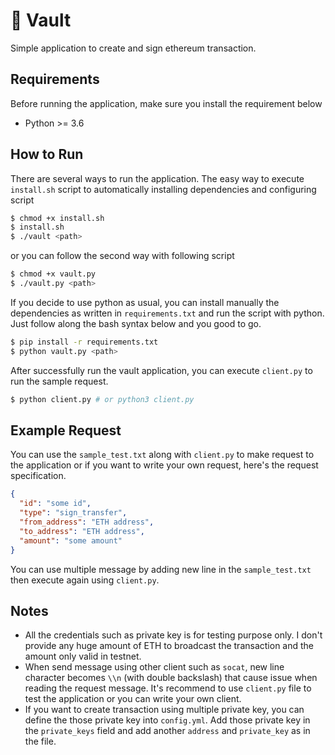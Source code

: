 # 🤖 Vault

Simple application to create and sign ethereum transaction.

## Requirements
Before running the application, make sure you install the requirement below

- Python >= 3.6

## How to Run

There are several ways to run the application. The easy way to execute `install.sh` script to automatically installing dependencies and configuring script

```sh
$ chmod +x install.sh
$ install.sh
$ ./vault <path>
```

or you can follow the second way with following script

```sh
$ chmod +x vault.py
$ ./vault.py <path>
```

If you decide to use python as usual, you can install manually the dependencies as written in `requirements.txt` and run the script with python. Just follow along the bash syntax below and you good to go.

```sh
$ pip install -r requirements.txt
$ python vault.py <path>
```

After successfully run the vault application, you can execute `client.py` to run the sample request.

```sh
$ python client.py # or python3 client.py
```

## Example Request

You can use the `sample_test.txt` along with `client.py` to make request to the application or if you want to write your own request, here's the request specification.

```json
{
  "id": "some id",
  "type": "sign_transfer",
  "from_address": "ETH address",
  "to_address": "ETH address",
  "amount": "some amount"
}
```

You can use multiple message by adding new line in the `sample_test.txt` then execute again using `client.py`.

## Notes

- All the credentials such as private key is for testing purpose only. I don't provide any huge amount of ETH to broadcast the transaction and the amount only valid in testnet.
- When send message using other client such as `socat`, new line character becomes `\\n` (with double backslash) that cause issue when reading the request message. It's recommend to use `client.py` file to test the application or you can write your own client.
- If you want to create transaction using multiple private key, you can define the those private key into `config.yml`. Add those private key in the `private_keys` field and add another `address` and `private_key` as in the file.
